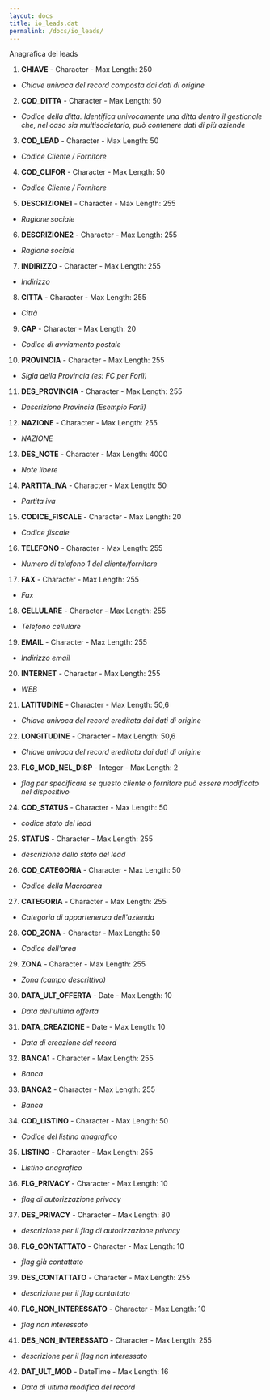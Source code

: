 ```yaml
---
layout: docs
title: io_leads.dat
permalink: /docs/io_leads/
---
```


Anagrafica dei leads

1. **CHIAVE** - Character - Max Length: 250
  * *Chiave univoca del record composta dai dati di origine*
2. **COD_DITTA** - Character - Max Length: 50
  * *Codice della ditta. Identifica univocamente una ditta dentro il gestionale che, nel caso sia multisocietario, può contenere dati di più aziende*
3. **COD_LEAD** - Character - Max Length: 50
  * *Codice Cliente / Fornitore*
4. **COD_CLIFOR** - Character - Max Length: 50
  * *Codice Cliente / Fornitore*
5. **DESCRIZIONE1** - Character - Max Length: 255
  * *Ragione sociale*
6. **DESCRIZIONE2** - Character - Max Length: 255
  * *Ragione sociale*
7. **INDIRIZZO** - Character - Max Length: 255
  * *Indirizzo*
8. **CITTA** - Character - Max Length: 255
  * *Città*
9. **CAP** - Character - Max Length: 20
  * *Codice di avviamento postale*
10. **PROVINCIA** - Character - Max Length: 255
  * *Sigla della Provincia (es: FC per Forlì)*
11. **DES_PROVINCIA** - Character - Max Length: 255
  * *Descrizione Provincia (Esempio Forlì)*
12. **NAZIONE** - Character - Max Length: 255
  * *NAZIONE*
13. **DES_NOTE** - Character - Max Length: 4000
  * *Note libere*
14. **PARTITA_IVA** - Character - Max Length: 50
  * *Partita iva*
15. **CODICE_FISCALE** - Character - Max Length: 20
  * *Codice fiscale*
16. **TELEFONO** - Character - Max Length: 255
  * *Numero di telefono 1 del cliente/fornitore*
17. **FAX** - Character - Max Length: 255
  * *Fax*
18. **CELLULARE** - Character - Max Length: 255
  * *Telefono cellulare*
19. **EMAIL** - Character - Max Length: 255
  * *Indirizzo email*
20. **INTERNET** - Character - Max Length: 255
  * *WEB*
21. **LATITUDINE** - Character - Max Length: 50,6
  * *Chiave univoca del record ereditata dai dati di origine*
22. **LONGITUDINE** - Character - Max Length: 50,6
  * *Chiave univoca del record ereditata dai dati di origine*
23. **FLG_MOD_NEL_DISP** - Integer - Max Length: 2
  * *flag per specificare se questo cliente o fornitore può essere modificato nel dispositivo*
24. **COD_STATUS** - Character - Max Length: 50
  * *codice stato del lead*
25. **STATUS** - Character - Max Length: 255
  * *descrizione dello stato del lead*
26. **COD_CATEGORIA** - Character - Max Length: 50
  * *Codice della Macroarea*
27. **CATEGORIA** - Character - Max Length: 255
  * *Categoria di appartenenza dell'azienda*
28. **COD_ZONA** - Character - Max Length: 50
  * *Codice dell'area*
29. **ZONA** - Character - Max Length: 255
  * *Zona (campo descrittivo)*
30. **DATA_ULT_OFFERTA** - Date - Max Length: 10
  * *Data dell'ultima offerta*
31. **DATA_CREAZIONE** - Date - Max Length: 10
  * *Data di creazione del record*
32. **BANCA1** - Character - Max Length: 255
  * *Banca*
33. **BANCA2** - Character - Max Length: 255
  * *Banca*
34. **COD_LISTINO** - Character - Max Length: 50
  * *Codice del listino anagrafico*
35. **LISTINO** - Character - Max Length: 255
  * *Listino anagrafico*
36. **FLG_PRIVACY** - Character - Max Length: 10
  * *flag di autorizzazione privacy*
37. **DES_PRIVACY** - Character - Max Length: 80
  * *descrizione per il flag di autorizzazione privacy*
38. **FLG_CONTATTATO** - Character - Max Length: 10
  * *flag già contattato*
39. **DES_CONTATTATO** - Character - Max Length: 255
  * *descrizione per il flag contattato*
40. **FLG_NON_INTERESSATO** - Character - Max Length: 10
  * *flag non interessato*
41. **DES_NON_INTERESSATO** - Character - Max Length: 255
  * *descrizione per il flag non interessato*
42. **DAT_ULT_MOD** - DateTime - Max Length: 16
  * *Data di ultima modifica del record*

